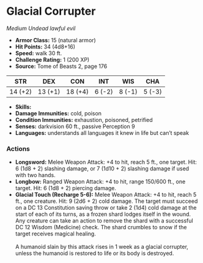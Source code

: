# Glacial Corrupter

*Medium* *Undead* *lawful evil*

- **Armor Class:** 15 (natural armor)
- **Hit Points:** 34 (4d8+16)
- **Speed:** walk 30 ft.
- **Challenge Rating:** 1 (200 XP)
- **Source:** Tome of Beasts 2, page 176

| STR | DEX | CON | INT | WIS | CHA |
| --- | --- | --- | --- | --- | --- |
| 14 (+2) | 13 (+1) | 18 (+4) | 6 (-2) | 8 (-1) | 5 (-3) |

- **Skills:** 
- **Damage Immunities:** cold, poison
- **Condition Immunities:** exhaustion, poisoned, petrified
- **Senses:** darkvision 60 ft., passive Perception 9
- **Languages:** understands all languages it knew in life but can’t speak

### Actions

- **Longsword:** Melee Weapon Attack: +4 to hit, reach 5 ft., one target. Hit: 6 (1d8 + 2) slashing damage, or 7 (1d10 + 2) slashing damage if used with two hands.
- **Longbow:** Ranged Weapon Attack: +4 to hit, range 150/600 ft., one target. Hit: 6 (1d8 + 2) piercing damage.
- **Glacial Touch (Recharge 5-6):** Melee Weapon Attack: +4 to hit, reach 5 ft., one creature. Hit: 9 (2d6 + 2) cold damage. The target must succeed on a DC 13 Constitution saving throw or take 2 (1d4) cold damage at the start of each of its turns, as a frozen shard lodges itself in the wound. Any creature can take an action to remove the shard with a successful DC 12 Wisdom (Medicine) check. The shard crumbles to snow if the target receives magical healing.<br><br>A humanoid slain by this attack rises in 1 week as a glacial corrupter, unless the humanoid is restored to life or its body is destroyed.


